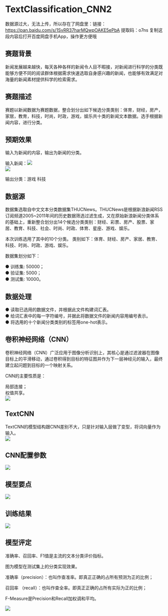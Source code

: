 # TextClassification_CNN2

数据源过大，无法上传，所以存在了网盘里：链接：https://pan.baidu.com/s/1SvRR37harMQwpOAKE5ePbA 
提取码：o7ns 
复制这段内容后打开百度网盘手机App，操作更方便哦

## 赛题背景
新闻发展越来越快，每天各种各样的新闻令人目不暇接，对新闻进行科学的分类既能够方便不同的阅读群体根据需求快速选取自身感兴趣的新闻，也能够有效满足对海量的新闻素材提供科学的检索需求。

## 赛题描述
赛题以新闻数据为赛题数据，整合划分出如下候选分类类别：体育，财经，房产，家居，教育，科技，时尚，时政，游戏，娱乐共十类的新闻文本数据。选手根据新闻内容，进行分类。

## 预期效果
输入为新闻的内容，输出为新闻的分类。

输入新闻：![](https://img-blog.csdnimg.cn/20210528145424562.png)<br>
![](https://img-blog.csdnimg.cn/20210528145455338.png)

输出分类：游戏     科技

## 数据源
数据集选取自中文文本分类数据集THUCNews。THUCNews是根据新浪新闻RSS订阅频道2005~2011年间的历史数据筛选过滤生成，又在原始新浪新闻分类体系的基础上，重新整合划分出14个候选分类类别：财经、彩票、房产、股票、家居、教育、科技、社会、时尚、时政、体育、星座、游戏、娱乐。

本次训练选用了其中的10个分类。
类别如下：体育、财经、房产、家居、教育、科技、时尚、时政、游戏、娱乐。

数据集划分如下：

●   训练集: 50000；<br>
●   验证集: 5000；<br>
●   测试集: 10000。<br>

## 数据处理
●   读取已选用的数据文件，并根据此文件构建词汇表。<br>
●   给词汇表中的每一字符编号，并据此将数据文件的新闻内容用编号表示。<br>
●   将选用的十个新闻分类类别的标签用one-hot表示。<br>

## 卷积神经网络（CNN）
卷积神经网络（CNN）广泛应用于图像分析识别上，其核心是通过滤波器在图像目标上的平滑移动，通过卷积得到目标的特征图并作为下一层神经元的输入，最终建立起问题到目标的一个映射关系。

CNN的主要性质是：

局部连接；<br>
权值共享。<br>
![](https://img-blog.csdn.net/20170430161936244?watermark/2/text/aHR0cDovL2Jsb2cuY3Nkbi5uZXQvY3htc2Ni/font/5a6L5L2T/fontsize/400/fill/I0JBQkFCMA==/dissolve/70/gravity/SouthEast)

## TextCNN
TextCNN的模型结构跟CNN差别不大，只是针对输入层做了变型，将词向量作为输入。<br>
![](https://img-blog.csdnimg.cn/2019070616562550.png?x-oss-process=image/watermark,type_ZmFuZ3poZW5naGVpdGk,shadow_10,text_aHR0cHM6Ly9ibG9nLmNzZG4ubmV0L20wXzM3Nzg4MzA4,size_16,color_FFFFFF,t_70)

## CNN配置参数

![](https://img-blog.csdnimg.cn/20210528150027501.png?x-oss-process=image/watermark,type_ZmFuZ3poZW5naGVpdGk,shadow_10,text_aHR0cHM6Ly9ibG9nLmNzZG4ubmV0L3FxXzQ4MTg4ODMw,size_16,color_FFFFFF,t_70)

## 模型要点

![](https://img-blog.csdnimg.cn/20210528150048102.png?x-oss-process=image/watermark,type_ZmFuZ3poZW5naGVpdGk,shadow_10,text_aHR0cHM6Ly9ibG9nLmNzZG4ubmV0L3FxXzQ4MTg4ODMw,size_16,color_FFFFFF,t_70)

## 训练结果

![](https://img-blog.csdnimg.cn/20210528150057292.png?x-oss-process=image/watermark,type_ZmFuZ3poZW5naGVpdGk,shadow_10,text_aHR0cHM6Ly9ibG9nLmNzZG4ubmV0L3FxXzQ4MTg4ODMw,size_16,color_FFFFFF,t_70)

## 模型评定

准确率、召回率、F1值是主流的文本分类评价指标。<br>

图为模型在测试集上的分类实现效果。<br>

准确率（precision）：也叫作查准率。即真正正确的占所有预测为正的比例；<br>

召回率 （recall）：也叫作查全率。即真正正确的占所有实际为正的比例；<br>

F-Measure是Precision和Recall加权调和平均。<br>

![](https://img-blog.csdnimg.cn/20210528150104728.png?x-oss-process=image/watermark,type_ZmFuZ3poZW5naGVpdGk,shadow_10,text_aHR0cHM6Ly9ibG9nLmNzZG4ubmV0L3FxXzQ4MTg4ODMw,size_16,color_FFFFFF,t_70)
